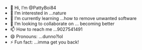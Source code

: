 - 👋 Hi, I’m @PattyBoi84
- 👀 I’m interested in ...nature
- 🌱 I’m currently learning ...how to remove unwanted software 
- 💞️ I’m looking to collaborate on ... becoming better
- 📫 How to reach me ...9027541491
- 😄 Pronouns: ...dunno?lol
- ⚡ Fun fact: ...imma get you back!

<!---
PattyBoi84/PattyBoi84 is a ✨ special ✨ repository because its `README.md` (this file) appears on your GitHub profile.
You can click the Preview link to take a look at your changes.
-https://docs.google.com/document/d/1Iigspw6CXGREz_gkiw4b7OwmDXpMRa5USEkASTQMxO0/edit?usp=drivesdk
